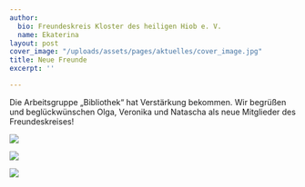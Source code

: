 ```yaml
---
author:
  bio: Freundeskreis Kloster des heiligen Hiob e. V.
  name: Ekaterina
layout: post
cover_image: "/uploads/assets/pages/aktuelles/cover_image.jpg"
title: Neue Freunde
excerpt: ''

---
```

Die Arbeitsgruppe „Bibliothek“ hat Verstärkung bekommen. Wir begrüßen und beglückwünschen Olga, Veronika und Natascha als neue Mitglieder des Freundeskreises!

![](https://res.cloudinary.com/hiobmon/image/upload/v1614017220/media/2021/IMG_5630_spjjjn.jpg)

![](https://res.cloudinary.com/hiobmon/image/upload/v1614017236/media/2021/IMG_5631_afkz5d.jpg)

![](https://res.cloudinary.com/hiobmon/image/upload/v1614017253/media/2021/IMG_5632_pwb2rg.jpg)
